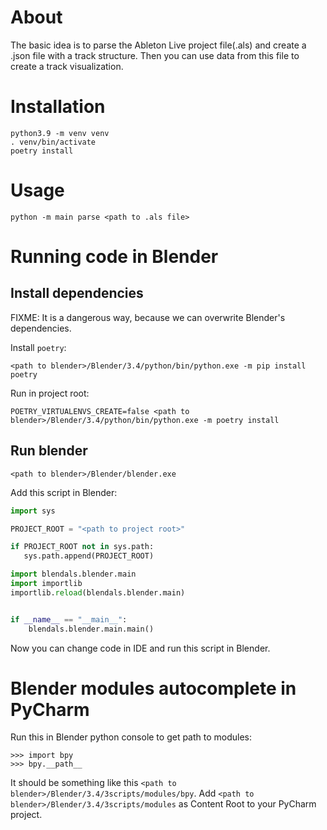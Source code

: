 # About

The basic idea is to parse the Ableton Live project file(.als) 
and create a .json file with a track structure. Then you can use data from
this file to create a track visualization.

# Installation

```
python3.9 -m venv venv
. venv/bin/activate
poetry install
```

# Usage

```
python -m main parse <path to .als file>
```

# Running code in Blender

## Install dependencies

FIXME: It is a dangerous way, because we can overwrite Blender's dependencies. 

Install `poetry`:
```
<path to blender>/Blender/3.4/python/bin/python.exe -m pip install poetry
```

Run in project root:
```
POETRY_VIRTUALENVS_CREATE=false <path to blender>/Blender/3.4/python/bin/python.exe -m poetry install
```

## Run blender

```
<path to blender>/Blender/blender.exe
```

Add this script in Blender:
```python
import sys

PROJECT_ROOT = "<path to project root>"

if PROJECT_ROOT not in sys.path:
   sys.path.append(PROJECT_ROOT)

import blendals.blender.main
import importlib
importlib.reload(blendals.blender.main)    


if __name__ == "__main__":
    blendals.blender.main.main()
```

Now you can change code in IDE and run this script in Blender.

# Blender modules autocomplete in PyCharm

Run this in Blender python console to get path to modules:
```
>>> import bpy
>>> bpy.__path__
```

It should be something like this `<path to blender>/Blender/3.4/3scripts/modules/bpy`.
Add `<path to blender>/Blender/3.4/3scripts/modules` as Content Root to your PyCharm project.